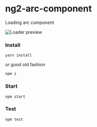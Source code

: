 # ng2-arc-component

Loading arc component

![Loader preview](https://user-images.githubusercontent.com/3214357/30318099-077f910e-97a4-11e7-8c92-95071b13a5e5.png)

### Install

```
yarn install
```
or good old fashion
```
npm i
```

### Start
```
npm start
```

### Test

```
npm test
```
